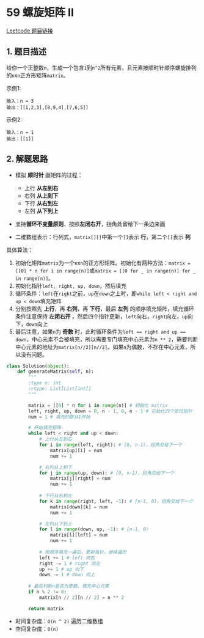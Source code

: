 # 59 螺旋矩阵 II 
[Leetcode 题目链接](https://leetcode.com/problems/spiral-matrix-ii/)

## 1. 题目描述
给你一个正整数`n`，生成一个包含`1`到`n^2`所有元素，且元素按顺时针顺序螺旋排列的`n`x`n`正方形矩阵`matrix`。

示例1:
```
输入：n = 3
输出：[[1,2,3],[8,9,4],[7,6,5]]
```

示例2:
```
输入：n = 1
输出：[[1]]
```

## 2. 解题思路
* 模拟 **顺时针** 画矩阵的过程：
  * 上行 **从左到右**
  * 右列 **从上到下**
  * 下行 **从右到左**
  * 左列 **从下到上**

* 坚持**循环不变量原则**，按照**左闭右开**，拐角处留给下一条边来画
* 二维数组表示：行列式，`matrix[][]`中第一个`[]`表示 **行**，第二个`[]`表示 **列**

具体算法：
1. 初始化矩阵`matrix`为一个`n`x`n`的正方形矩阵。初始化有两种方法：`matrix = [[0] * n for i in range(n)]`或`matrix = [[0 for _ in range(n)] for _ in range(n)]`。
2. 初始化指针`left, right, up, down`，然后填充
3. 循环条件：`left`在`right`之前，`up`在`down`之上时，即`while left < right and up < down`填充矩阵
4. 分别按照先 **上行**，再 **右列**，再 **下行**，最后 **左列** 的顺序填充矩阵，填充循环条件注意保持 **左闭右开** ，然后四个指针更新，`left`向右，`right`向左，`up`向下，`down`向上
5. 最后注意，如果`n`为 **奇数** 时，此时循环条件为`left == right and up == down`，中心元素不会被填充，所以需要专门填充中心元素为`n ** 2`，需要判断中心元素的地址为`matrix[n//2][n//2]`。如果`n`为偶数，不存在中心元素，所以没有问题。


```Python
class Solution(object):
    def generateMatrix(self, n):
        """
        :type n: int
        :rtype: List[List[int]]
        """

        matrix = [[0] * n for i in range(n)] # 初始化 matrix
        left, right, up, down = 0, n - 1, 0, n - 1 # 初始化四个定位指针
        num = 1 # 填充的数从1开始

        # 开始填充矩阵
        while left < right and up < down:
            # 上行从左到右
            for i in range(left, right): # [0, n-1)，拐角交给下一个
                matrix[up][i] = num
                num += 1

            # 右列从上到下
            for j in range(up, down): # [0, n-1)，拐角交给下一个
                matrix[j][right] = num
                num += 1
            
            # 下行从右到左
            for k in range(right, left, -1): # [n-1, 0)，拐角交给下一个
                matrix[down][k] = num
                num += 1

            # 左列从下到上
            for l in range(down, up, -1): # [n-1, 0)
                matrix[l][left] = num
                num += 1
            
            # 按顺序填充一遍后，更新指针，继续遍历
            left += 1 # left 向右
            right -= 1 # right 向左
            up += 1 # up 向下
            down -= 1 # down 向上
        
        # 最后判断n是否为奇数，填充中心元素
        if n % 2 != 0:
            matrix[n // 2][n // 2] = n ** 2

        return matrix
```

* 时间复杂度：`O(n ^ 2)` 遍历二维数组
* 空间复杂度：`O(n)`
